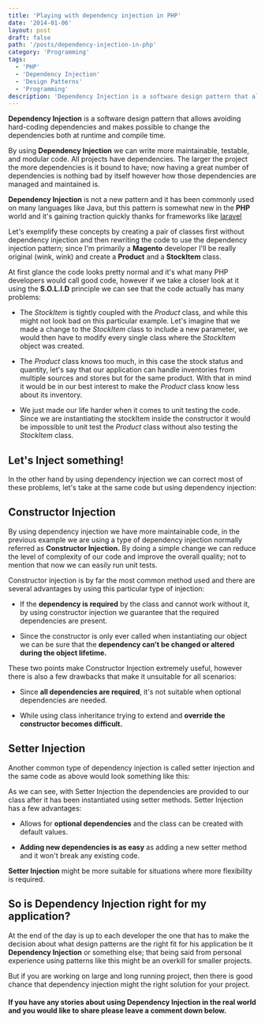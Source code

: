 ```yaml
---
title: 'Playing with dependency injection in PHP'
date: '2014-01-06'
layout: post
draft: false
path: '/posts/dependency-injection-in-php'
category: 'Programming'
tags:
  - 'PHP'
  - 'Dependency Injection'
  - 'Design Patterns'
  - 'Programming'
description: 'Dependency Injection is a software design pattern that allows avoiding hard-coding dependencies and makes possible to change the dependencies both at runtime and compile time.'
---
```


**Dependency Injection** is a software design pattern that allows avoiding hard-coding dependencies and makes possible to change the dependencies both at runtime and compile time.

By using **Dependency Injection** we can write more maintainable, testable, and modular code. All projects have dependencies. The larger the project the more dependencies is it bound to have; now having a great number of dependencies is nothing bad by itself however how those dependencies are managed and maintained is.

**Dependency Injection** is not a new pattern and it has been commonly used on many languages like Java, but this pattern is somewhat new in the **PHP** world and it's gaining traction quickly thanks for frameworks like [laravel](https://laravel.com)

Let's exemplify these concepts by creating a pair of classes first without dependency injection and then rewriting the code to use the dependency injection pattern; since I'm primarily a **Magento** developer I'll be really original (wink, wink) and create a **Product** and a **StockItem** class.

<script src="https://gist.github.com/amacgregor/8275062.js"></script>

<script src="https://gist.github.com/amacgregor/8275059.js"></script>

At first glance the code looks pretty normal and it's what many PHP developers would call good code, however if we take a closer look at it using the **S.O.L.I.D** principle we can see that the code actually has many problems:

- The _StockItem_ is tightly coupled with the _Product_ class, and while this might not look bad on this particular example. Let's imagine that we made a change to the _StockItem_ class to include a new parameter, we would then have to modify every single class where the _StockItem_ object was created.

- The _Product_ class knows too much, in this case the stock status and quantity, let's say that our application can handle inventories from multiple sources and stores but for the same product. With that in mind it would be in our best interest to make the _Product_ class know less about its inventory.

- We just made our life harder when it comes to unit testing the code. Since we are instantiating the stockItem inside the constructor it would be impossible to unit test the _Product_ class without also testing the _StockItem_ class.

## Let's Inject something!

In the other hand by using dependency injection we can correct most of these problems, let's take at the same code but using dependency injection:

<script src="https://gist.github.com/amacgregor/8275062.js"></script>

<script src="https://gist.github.com/amacgregor/8275757.js"></script>

## Constructor Injection

By using dependency injection we have more maintainable code, in the previous example we are using a type of dependency injection normally referred as **Constructor Injection.** By doing a simple change we can reduce the level of complexity of our code and improve the overall quality; not to mention that now we can easily run unit tests.

Constructor injection is by far the most common method used and there are several advantages by using this particular type of injection:

- If the **dependency is required** by the class and cannot work without it, by using constructor injection we guarantee that the required dependencies are present.

- Since the constructor is only ever called when instantiating our object we can be sure that the **dependency can't be changed or altered during the object lifetime.**

These two points make Constructor Injection extremely useful, however there is also a few drawbacks that make it unsuitable for all scenarios:

- Since **all dependencies are required**, it's not suitable when optional dependencies are needed.

- While using class inheritance trying to extend and **override the constructor becomes difficult.**

## Setter Injection

Another common type of dependency injection is called setter injection and the same code as above would look something like this:

<script src="https://gist.github.com/amacgregor/8275062.js"></script>

<script src="https://gist.github.com/amacgregor/8275875.js"></script>

As we can see, with Setter Injection the dependencies are provided to our class after it has been instantiated using setter methods. Setter Injection has a few advantages:

- Allows for **optional dependencies** and the class can be created with default values.

- **Adding new dependencies is as easy** as adding a new setter method and it won't break any existing code.

**Setter Injection** might be more suitable for situations where more flexibility is required.

## So is Dependency Injection right for my application?

At the end of the day is up to each developer the one that has to make the decision about what design patterns are the right fit for his application be it **Dependency Injection** or something else; that being said from personal experience using patterns like this might be an overkill for smaller projects.

But if you are working on large and long running project, then there is good chance that dependency injection might the right solution for your project.

#### If you have any stories about using Dependency Injection in the real world and you would like to share please leave a comment down below.
